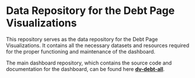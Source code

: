 # Data Repository for the Debt Page Visualizations

This repository serves as the data repository for the Debt Page Visualizations. It contains all the necessary datasets and resources required for the proper functioning and maintenance of the dashboard.

The main dashboard repository, which contains the source code and documentation for the dashboard, can be found here [**dv-debt-all**](https://github.com/UNDP-Data/dv-debt-all).
